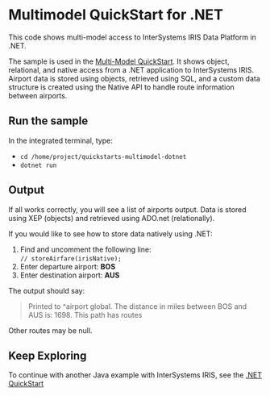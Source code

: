 # Multimodel QuickStart for .NET

This code shows multi-model access to InterSystems IRIS Data Platform in .NET.

The sample is used in the [Multi-Model QuickStart](https://learning.intersystems.com/course/view.php?name=Multimodel).
It shows object, relational, and native access from a .NET application to InterSystems IRIS. Airport data is stored using objects, retrieved using SQL, and a custom data structure is created using the Native API to handle route information between airports.

## Run the sample

In the integrated terminal, type: 
* `cd /home/project/quickstarts-multimodel-dotnet`
* `dotnet run`

## Output

If all works correctly, you will see a list of airports output. Data is stored using XEP (objects) and retrieved using ADO.net (relationally).  

If you would like to see how to store data natively using .NET:
1. Find and uncomment the following line:  
`// storeAirfare(irisNative);`
2. Enter departure airport: **BOS**
3. Enter destination airport: **AUS**

The output should say:  
>Printed to ^airport global. The distance in miles between BOS and AUS is: 1698. This path has routes

Other routes may be null.

## Keep Exploring

To continue with another Java example with InterSystems IRIS, see the [.NET QuickStart](https://learning.intersystems.com/course/view.php?name=.NET%20QS)